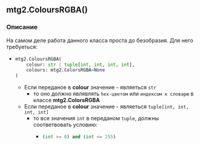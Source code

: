 ## mtg2.ColoursRGBA()
### Описание
На самом деле работа данного класса проста до безобразия. Для него требуеться:
- ```python 
  mtg2.ColoursRGBA(
      colour: str | tuple[int, int, int, int],
      colours: mtg2.ColorsRGBA=None
  )
  ```
    - Если переданое в **colour** значение - являеться `str`
        - то оно должно являвлять `hex-цветом` или `индексом к словарю` в классе **mtg2.ColorsRGBA**
    - Если переданое в **colour** значение - являеться `tuple[int, int, int, int]`
        - то все значения `int` в переданом `tuple`, должны соответвовать условию: 
            - ```python
              (int >= 0) and (int <= 255)
              ```
